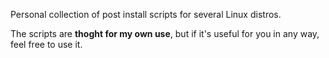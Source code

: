 Personal collection of post install scripts for several Linux distros.

The scripts are **thoght for my own use**, but if it's useful for you in any way, feel free to use it.
